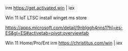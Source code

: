 irm https://get.activated.win | iex

Win 11 IoT LTSC
install winget ms store

https://apps.microsoft.com/detail/9nblggh4nns1?hl=es-ES&gl=ES#activetab=pivot:overviewtab

Win 11 Home/Pro/Ent
irm https://christitus.com/win | iex
